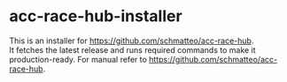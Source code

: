 # acc-race-hub-installer

This is an installer for <https://github.com/schmatteo/acc-race-hub>.   
It fetches the latest release and runs required commands to make it production-ready. For manual refer to <https://github.com/schmatteo/acc-race-hub>.